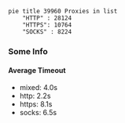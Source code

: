 
```mermaid
pie title 39960 Proxies in list
    "HTTP" : 28124
    "HTTPS": 10764
    "SOCKS" : 8224
```

### Some Info
#### Average Timeout

- mixed: 4.0s
- http: 2.2s
- https: 8.1s
- socks: 6.5s